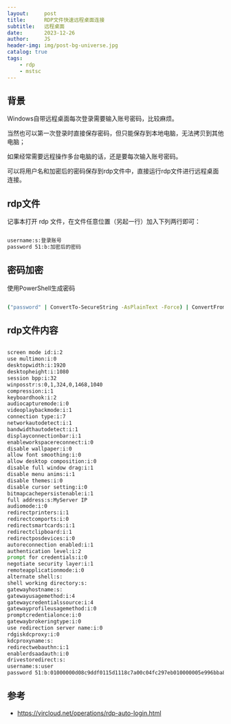 ```yaml
---
layout:     post
title:      RDP文件快速远程桌面连接
subtitle:   远程桌面
date:       2023-12-26
author:     JS
header-img: img/post-bg-universe.jpg
catalog: true
tags:
    - rdp
    - mstsc
---
```


## 背景

Windows自带远程桌面每次登录需要输入账号密码，比较麻烦。

当然也可以第一次登录时直接保存密码，但只能保存到本地电脑，无法拷贝到其他电脑；

如果经常需要远程操作多台电脑的话，还是要每次输入账号密码。

可以将用户名和加密后的密码保存到rdp文件中，直接运行rdp文件进行远程桌面连接。

## rdp文件

记事本打开 rdp 文件，在文件任意位置（另起一行）加入下列两行即可：

```cmd

username:s:登录账号
password 51:b:加密后的密码

```

## 密码加密

使用PowerShell生成密码

```cmd

("password" | ConvertTo-SecureString -AsPlainText -Force) | ConvertFrom-SecureString

```

## rdp文件内容

``` cmd

screen mode id:i:2
use multimon:i:0
desktopwidth:i:1920
desktopheight:i:1080
session bpp:i:32
winposstr:s:0,1,324,0,1468,1040
compression:i:1
keyboardhook:i:2
audiocapturemode:i:0
videoplaybackmode:i:1
connection type:i:7
networkautodetect:i:1
bandwidthautodetect:i:1
displayconnectionbar:i:1
enableworkspacereconnect:i:0
disable wallpaper:i:0
allow font smoothing:i:0
allow desktop composition:i:0
disable full window drag:i:1
disable menu anims:i:1
disable themes:i:0
disable cursor setting:i:0
bitmapcachepersistenable:i:1
full address:s:MyServer IP
audiomode:i:0
redirectprinters:i:1
redirectcomports:i:0
redirectsmartcards:i:1
redirectclipboard:i:1
redirectposdevices:i:0
autoreconnection enabled:i:1
authentication level:i:2
prompt for credentials:i:0
negotiate security layer:i:1
remoteapplicationmode:i:0
alternate shell:s:
shell working directory:s:
gatewayhostname:s:
gatewayusagemethod:i:4
gatewaycredentialssource:i:4
gatewayprofileusagemethod:i:0
promptcredentialonce:i:0
gatewaybrokeringtype:i:0
use redirection server name:i:0
rdgiskdcproxy:i:0
kdcproxyname:s:
redirectwebauthn:i:1
enablerdsaadauth:i:0
drivestoredirect:s:
username:s:user
password 51:b:01000000d08c9ddf0115d1118c7a00c04fc297eb010000005e996bba89f20e43a37724d5b7476fda00000000020000000000106600000001000020000000a0f9a05490868f864bf8c257ceda336501521e31ffaa9e0c92b7540b10d00b22000000000e800000000200002000000090b43e4d280d6f715ff6081ad0568a216d32e72397a9b24d5fe120e58ed9bee610000000dbc7e5e59570069ecb49a46596d8ca90400000006870c3729b4e3f70039ca7b0787ec7cfa12f83d63547113ba116849f7ed8c390ff725e098bd22fc953e2f3f745ff12143492bf067b8bc379133a1c31b610bd6e

```


## 参考

* https://vircloud.net/operations/rdp-auto-login.html

